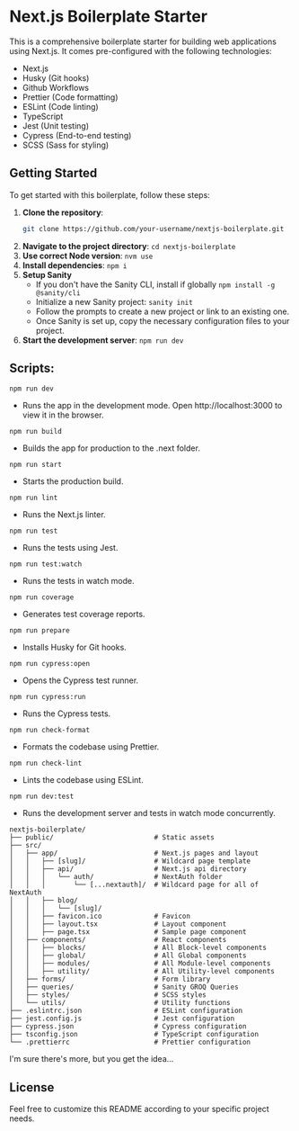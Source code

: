 # Next.js Boilerplate Starter

This is a comprehensive boilerplate starter for building web applications using Next.js. It comes pre-configured with the following technologies:

- Next.js
- Husky (Git hooks)
- Github Workflows
- Prettier (Code formatting)
- ESLint (Code linting)
- TypeScript
- Jest (Unit testing)
- Cypress (End-to-end testing)
- SCSS (Sass for styling)

## Getting Started

To get started with this boilerplate, follow these steps:

1. **Clone the repository**:
   ```bash
   git clone https://github.com/your-username/nextjs-boilerplate.git
   ```
2. **Navigate to the project directory**: `cd nextjs-boilerplate`
3. **Use correct Node version**: `nvm use`
4. **Install dependencies**: `npm i`
5. **Setup Sanity**
   * If you don't have the Sanity CLI, install if globally
     `npm install -g @sanity/cli`
   * Initialize a new Sanity project:
     `sanity init`
   * Follow the prompts to create a new project or link to an existing one.
   * Once Sanity is set up, copy the necessary configuration files to your project.
6. **Start the development server**: `npm run dev`

## Scripts:

`npm run dev`

- Runs the app in the development mode. Open http://localhost:3000 to view it in the browser.

`npm run build`

- Builds the app for production to the .next folder.

`npm run start`

- Starts the production build.

`npm run lint`

- Runs the Next.js linter.

`npm run test`

- Runs the tests using Jest.

`npm run test:watch`

- Runs the tests in watch mode.

`npm run coverage`

- Generates test coverage reports.

`npm run prepare`

- Installs Husky for Git hooks.

`npm run cypress:open`

- Opens the Cypress test runner.

`npm run cypress:run`

- Runs the Cypress tests.

`npm run check-format`

- Formats the codebase using Prettier.

`npm run check-lint`

- Lints the codebase using ESLint.

`npm run dev:test`

- Runs the development server and tests in watch mode concurrently.

```
nextjs-boilerplate/
├── public/                         # Static assets
├── src/
│   ├── app/                        # Next.js pages and layout
│   │   ├── [slug]/                 # Wildcard page template
│   │   ├── api/                    # Next.js api directory
│   │   │   └── auth/               # NextAuth folder
│   │   │       └── [...nextauth]/  # Wildcard page for all of NextAuth
│   │   ├── blog/
│   │   │   └── [slug]/
│   │   ├── favicon.ico             # Favicon
│   │   ├── layout.tsx              # Layout component
│   │   ├── page.tsx                # Sample page component
│   ├── components/                 # React components
│   │   ├── blocks/                 # All Block-level components
│   │   ├── global/                 # All Global components
│   │   ├── modules/                # All Module-level components
│   │   ├── utility/                # All Utility-level components
│   ├── forms/                      # Form library
│   ├── queries/                    # Sanity GROQ Queries
│   ├── styles/                     # SCSS styles
│   └── utils/                      # Utility functions
├── .eslintrc.json                  # ESLint configuration
├── jest.config.js                  # Jest configuration
├── cypress.json                    # Cypress configuration
├── tsconfig.json                   # TypeScript configuration
└── .prettierrc                     # Prettier configuration

```

I'm sure there's more, but you get the idea...

## License

Feel free to customize this README according to your specific project needs.
